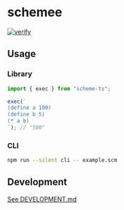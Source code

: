 # schemee

[![verify](https://github.com/kyleect/scheme-ts/actions/workflows/ci.yml/badge.svg)](https://github.com/kyleect/scheme-ts/actions/workflows/ci.yml)

## Usage

### Library

```typescript
import { exec } from "scheme-ts";

exec(`
(define a 100)
(define b 5)
(* a b)
`); // "500"
```

### CLI

```bash
npm run --silent cli -- example.scm
```

## Development

[See DEVELOPMENT.md](DEVELOPMENT.md)
